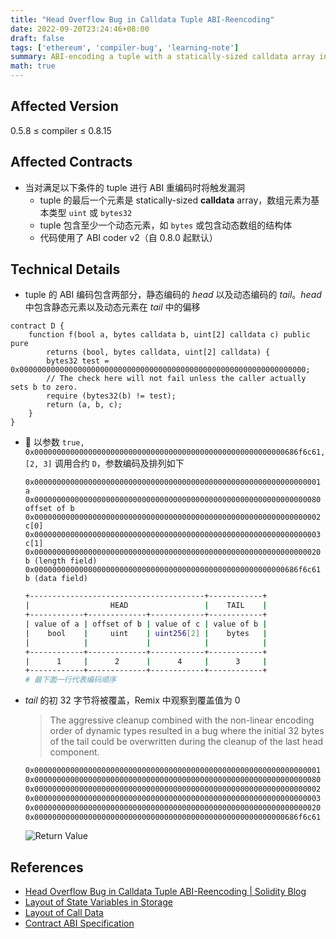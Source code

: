 ```yaml
---
title: "Head Overflow Bug in Calldata Tuple ABI-Reencoding"
date: 2022-09-20T23:24:46+08:00
draft: false
tags: ['ethereum', 'compiler-bug', 'learning-note']
summary: ABI-encoding a tuple with a statically-sized calldata array in the last component would corrupt 32 leading bytes of its first dynamically encoded component.
math: true
---
```


## Affected Version

0.5.8 $\le$ compiler $\le$ 0.8.15

## Affected Contracts

- 当对满足以下条件的 tuple 进行 ABI 重编码时将触发漏洞
  - tuple 的最后一个元素是 statically-sized **calldata** array，数组元素为基本类型 `uint` 或 `bytes32`
  - tuple 包含至少一个动态元素，如 `bytes` 或包含动态数组的结构体
  - 代码使用了 ABI coder v2（自 0.8.0 起默认）

## Technical Details

- tuple 的 ABI 编码包含两部分，静态编码的 *head* 以及动态编码的 *tail*。*head* 中包含静态元素以及动态元素在 *tail* 中的偏移
  
```solidity
contract D {
    function f(bool a, bytes calldata b, uint[2] calldata c) public pure
        returns (bool, bytes calldata, uint[2] calldata) { 
        bytes32 test = 0x0000000000000000000000000000000000000000000000000000000000000000;
        // The check here will not fail unless the caller actually sets b to zero.
        require (bytes32(b) != test);
        return (a, b, c);
    }
}
```

- 🌰 以参数 `true, 0x00000000000000000000000000000000000000000000000000000000686f6c61, [2, 3]` 调用合约 `D`，参数编码及排列如下

    ```
    0x0000000000000000000000000000000000000000000000000000000000000001 a
    0x0000000000000000000000000000000000000000000000000000000000000080 offset of b
    0x0000000000000000000000000000000000000000000000000000000000000002 c[0]
    0x0000000000000000000000000000000000000000000000000000000000000003 c[1]
    0x0000000000000000000000000000000000000000000000000000000000000020 b (length field)
    0x00000000000000000000000000000000000000000000000000000000686f6c61 b (data field)
    ```

    ```bash
    +---------------------------------------+------------+
    |                  HEAD                 |    TAIL    |
    +------------+-------------+------------+------------+
    | value of a | offset of b | value of c | value of b |
    |    bool    |     uint    | uint256[2] |    bytes   |
    |            |             |            |            |
    +------------+-------------+------------+------------+
    |      1     |      2      |      4     |      3     |
    +------------+-------------+------------+------------+
    # 最下面一行代表编码顺序
    ```

- *tail* 的初 32 字节将被覆盖，Remix 中观察到覆盖值为 $0$

    > The aggressive cleanup combined with the non-linear encoding order of dynamic types resulted in a bug where the initial 32 bytes of the tail could be overwritten during the cleanup of the last head component.

    ```bash
    0x0000000000000000000000000000000000000000000000000000000000000001 a
    0x0000000000000000000000000000000000000000000000000000000000000080 offset of b
    0x0000000000000000000000000000000000000000000000000000000000000002 c[0]
    0x0000000000000000000000000000000000000000000000000000000000000003 c[1]
    0x0000000000000000000000000000000000000000000000000000000000000020 b (length field) # Wrong value
    0x00000000000000000000000000000000000000000000000000000000686f6c61 b (data field)
    ```

    ![Return Value](/img/head_overflow_bug_in_calldata_tuple_abi_reencoding01.jpg)

## References

- [Head Overflow Bug in Calldata Tuple ABI-Reencoding | Solidity Blog](https://blog.soliditylang.org/2022/08/08/calldata-tuple-reencoding-head-overflow-bug/)
- [Layout of State Variables in Storage](https://docs.soliditylang.org/en/v0.8.15/internals/layout_in_storage.html)
- [Layout of Call Data](https://docs.soliditylang.org/en/v0.8.15/internals/layout_in_calldata.html)
- [Contract ABI Specification](https://docs.soliditylang.org/en/v0.8.15/abi-spec.html#)
